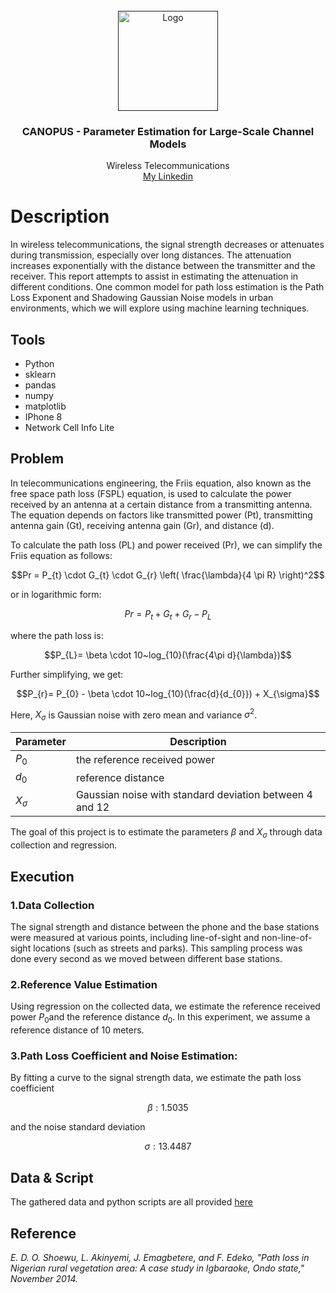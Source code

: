 <!-- PROJECT LOGO -->
<br />
<div align="center">
  <a href="">
    <img src="https://www.trance-cat.com/electrical-circuit-calculators/friis-transmission-equation.jpg" alt="Logo" width="160" height="160">
  </a>

  <h3 align="center">CANOPUS - Parameter Estimation for Large-Scale Channel Models</h3>

  <p align="center">
    Wireless Telecommunications
    <br />
    <a href="linkedin.com/in/ali-fathi-vafegh-84bb0a274/">My Linkedin</a>
  </p>
</div>
 
# Description

In wireless telecommunications, the signal strength decreases or attenuates during transmission, especially over long distances. The attenuation increases exponentially with the distance between the transmitter and the receiver. This report attempts to assist in estimating the attenuation in different conditions. One common model for path loss estimation is the Path Loss Exponent and Shadowing Gaussian Noise models in urban environments, which we will explore using machine learning techniques.

## Tools

- Python
- sklearn
- pandas
- numpy
- matplotlib
- IPhone 8
- Network Cell Info Lite

## Problem

In telecommunications engineering, the Friis equation, also known as the free space path loss (FSPL) equation, is used to calculate the power received by an antenna at a certain distance from a transmitting antenna. The equation depends on factors like transmitted power (Pt), transmitting antenna gain (Gt), receiving antenna gain (Gr), and distance (d).

To calculate the path loss (PL) and power received (Pr), we can simplify the Friis equation as follows:

$$Pr = P_{t} \cdot G_{t} \cdot G_{r} \left( \frac{\lambda}{4 \pi R} \right)^2$$

or in logarithmic form:

$$Pr = P_{t} + G_{t} + G_{r} - P_{L}$$

where the path loss is:

$$P_{L}= \beta \cdot 10~log_{10}(\frac{4\pi d}{\lambda})$$

Further simplifying, we get:

$$P_{r}= P_{0} - \beta \cdot 10~log_{10}(\frac{d}{d_{0}}) + X_{\sigma}$$

Here, $X_{\sigma}$ is Gaussian noise with zero mean and variance $\sigma^2$.

| Parameter    | Description                                             |
| ------------ | ------------------------------------------------------- |
| $P_{0}$      | the reference received power                            |
| $d_{0}$      | reference distance                                      |
| $X_{\sigma}$ | Gaussian noise with standard deviation between 4 and 12 |

The goal of this project is to estimate the parameters
$\beta$ and $X_{\sigma}$ through data collection and regression.

## Execution

### 1.Data Collection

The signal strength and distance between the phone and the base stations were measured at various points, including line-of-sight and non-line-of-sight locations (such as streets and parks). This sampling process was done every second as we moved between different base stations.

### 2.Reference Value Estimation

Using regression on the collected data, we estimate the reference received power
$P_{0}$​
and the reference distance
$d_{0}$.
In this experiment, we assume a reference distance of 10 meters.

### 3.Path Loss Coefficient and Noise Estimation:

By fitting a curve to the signal strength data, we estimate the path loss coefficient

$$\beta : 1.5035$$

and the noise standard deviation

$$\sigma : 13.4487$$

## Data & Script

The gathered data and python scripts are all provided [here](https://github.com/ShamsAli-fathi/Canopus/tree/main/src)

## Reference

_E. D. O. Shoewu, L. Akinyemi, J. Emagbetere, and F. Edeko, "Path loss in Nigerian rural vegetation area: A case study in Igbaraoke, Ondo state," November 2014._
